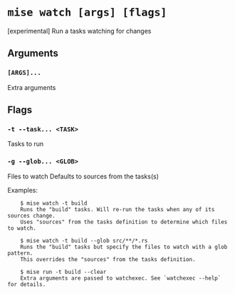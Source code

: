 # `mise watch [args] [flags]`

[experimental] Run a tasks watching for changes

## Arguments

### `[ARGS]...`

Extra arguments

## Flags

### `-t --task... <TASK>`

Tasks to run

### `-g --glob... <GLOB>`

Files to watch
Defaults to sources from the tasks(s)

Examples:

        $ mise watch -t build
        Runs the "build" tasks. Will re-run the tasks when any of its sources change.
        Uses "sources" from the tasks definition to determine which files to watch.

        $ mise watch -t build --glob src/**/*.rs
        Runs the "build" tasks but specify the files to watch with a glob pattern.
        This overrides the "sources" from the tasks definition.

        $ mise run -t build --clear
        Extra arguments are passed to watchexec. See `watchexec --help` for details.
